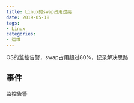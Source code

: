 ```yaml
---
title: Linux的swap占用过高
date: 2019-05-18
tags: 
- Linux
categories:
- 运维
---
```

OS的监控告警，swap占用超过80%，记录解决思路
<!--more-->
## 事件
监控告警
<!--stackedit_data:
eyJoaXN0b3J5IjpbMTU5MTIyNDgzXX0=
-->